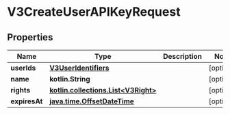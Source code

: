
# V3CreateUserAPIKeyRequest

## Properties
Name | Type | Description | Notes
------------ | ------------- | ------------- | -------------
**userIds** | [**V3UserIdentifiers**](V3UserIdentifiers.md) |  |  [optional]
**name** | **kotlin.String** |  |  [optional]
**rights** | [**kotlin.collections.List&lt;V3Right&gt;**](V3Right.md) |  |  [optional]
**expiresAt** | [**java.time.OffsetDateTime**](java.time.OffsetDateTime.md) |  |  [optional]




